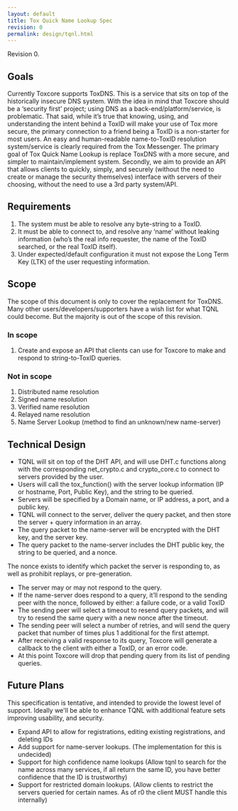```yaml
---
layout: default
title: Tox Quick Name Lookup Spec
revision: 0
permalink: design/tqnl.html
---
```


Revision 0.

## Goals

Currently Toxcore supports ToxDNS. This is a service that sits on top of the
historically insecure DNS system. With the idea in mind that Toxcore should be
a ‘security first’ project; using DNS as a back-end/platform/service, is
problematic. That said, while it’s true that knowing, using, and understanding
the intent behind a ToxID will make your use of Tox more secure, the primary
connection to a friend being a ToxID is a non-starter for most users. An easy
and human-readable name-to-ToxID resolution system/service is clearly required
from the Tox Messenger. The primary goal of Tox Quick Name Lookup is replace
ToxDNS with a more secure, and simpler to maintain/implement system. Secondly,
we aim to provide an API that allows clients to quickly, simply, and securely
(without the need to create or manage the security themselves) interface with
servers of their choosing, without the need to use a 3rd party system/API.

## Requirements

1.  The system must be able to resolve any byte-string to a ToxID.
2.  It must be able to connect to, and resolve any ‘name’ without leaking
        information (who’s the real info requester, the name of the ToxID
        searched, or the real ToxID itself).
3.  Under expected/default configuration it must not expose the Long Term Key
        (LTK) of the user requesting information.

## Scope

The scope of this document is only to cover the replacement for ToxDNS. Many
other users/developers/supporters have a wish list for what TQNL could become.
But the majority is out of the scope of this revision.

### In scope

1.  Create and expose an API that clients can use for Toxcore to make and
    respond to string-to-ToxID queries.

### Not in scope

1.  Distributed name resolution
2.  Signed name resolution
3.  Verified name resolution
4.  Relayed name resolution
5.  Name Server Lookup (method to find an unknown/new name-server)

## Technical Design

-   TQNL will sit on top of the DHT API, and will use DHT.c functions along
        with the corresponding net_crypto.c and crypto_core.c to connect to
        servers provided by the user.
-   Users will call the tox_function() with the server lookup information (IP
        or hostname, Port, Public Key), and the string to be queried.
-   Servers will be specified by a Domain name, or IP address, a port, and a
        public key.
-   TQNL will connect to the server, deliver the query packet, and then store
        the server + query information in an array.
-   The query packet to the name-server will be encrypted with the DHT key,
        and the server key.
-   The query packet to the name-server includes the DHT public key, the
        string to be queried, and a nonce.

The nonce exists to identify which packet the server is responding to, as well
as prohibit replays, or pre-generation.

-   The server may or may not respond to the query.
-   If the name-server does respond to a query, it’ll respond to the sending
        peer with the nonce, followed by either: a failure code, or a valid
        ToxID
-   The sending peer will select a timeout to resend query packets, and will
        try to resend the same query with a new nonce after the timeout.
-   The sending peer will select a number of retries, and will send the query
        packet that number of times plus 1 additional for the first attempt.
-   After receiving a valid response to its query, Toxcore will generate a
        callback to the client with either a ToxID, or an error code.
-   At this point Toxcore will drop that pending query from its list of
        pending queries.

## Future Plans

This specification is tentative, and intended to provide the lowest level of
    support. Ideally we'll be able to enhance TQNL with additional feature
    sets improving usability, and security.

-   Expand API to allow for registrations, editing existing registrations, and
    deleting IDs
-   Add support for name-server lookups. (The implementation for this is
    undecided)
-   Support for high confidence name lookups (Allow tqnl to search for the
        name across many services, if all return the same ID, you have better
        confidence that the ID is trustworthy)
-   Support for restricted domain lookups. (Allow clients to restrict the
        servers queried for certain names. As of r0 the client MUST handle
        this internally)
